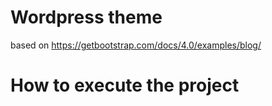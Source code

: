 # Wordpress theme
based on https://getbootstrap.com/docs/4.0/examples/blog/

# How to execute the project